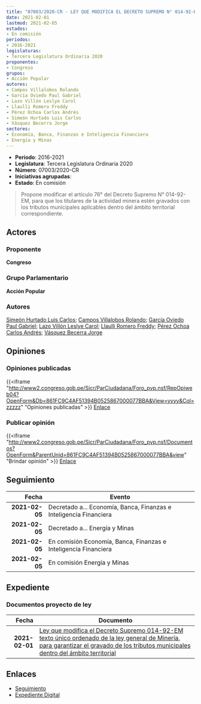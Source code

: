 ```yaml
---
title: "07003/2020-CR - LEY QUE MODIFICA EL DECRETO SUPREMO N° 014-92-EM, TEXTO ÚNICO ORDENADO DE LA LEY GENERAL DE MINERÍA, PARA GARANTIZAR EL GRAVADO DE LOS TRIBUTOS MUNICIPALES DENTRO DEL ÁMBITO TERRITORIAL"
date: 2021-02-01
lastmod: 2021-02-05
estados:
- En comisión
periodos:
- 2016-2021
legislaturas:
- Tercera Legislatura Ordinaria 2020
proponentes:
- Congreso
grupos:
- Acción Popular
autores:
- Campos Villalobos Rolando
- García Oviedo Paul Gabriel
- Lazo Villón Leslye Carol
- Llaulli Romero Freddy
- Pérez Ochoa Carlos Andrés
- Simeón Hurtado Luis Carlos
- Vásquez Becerra Jorge
sectores:
- Economía, Banca, Finanzas e Inteligencia Financiera
- Energía y Minas
---
```

- **Periodo**: 2016-2021
- **Legislatura**: Tercera Legislatura Ordinaria 2020
- **Número**: 07003/2020-CR
- **Iniciativas agrupadas**: 
- **Estado**: En comisión

> Propone modificar el artículo 76° del Decreto Supremo N° 014-92-EM, para que los titulares de la actividad minera estén gravados con los tributos municipales aplicables dentro del ámbito territorial correspondiente.


## Actores

### Proponente

**Congreso**

### Grupo Parlamentario

**Acción Popular**

### Autores

[Simeón Hurtado Luis Carlos](mailto:mailto:lsimeon@congreso.gob.pe); [Campos Villalobos Rolando](mailto:mailto:r_campos@congreso.gob.pe); [García Oviedo Paul Gabriel](mailto:mailto:pgarcia@congreso.gob.pe); [Lazo Villón Leslye Carol](mailto:mailto:llazo@congreso.gob.pe); [Llaulli Romero Freddy](mailto:mailto:fllaulli@congreso.gob.pe); [Pérez Ochoa Carlos Andrés](mailto:mailto:cperezo@congreso.gob.pe); [Vásquez Becerra Jorge](mailto:mailto:jvasquezb@congreso.gob.pe)

## Opiniones

### Opiniones publicadas

{{<iframe "http://www2.congreso.gob.pe/Sicr/ParCiudadana/Foro_pvp.nsf/RepOpiweb04?OpenForm&Db=861FC9C4AF51394B0525867000077BBA&View=yyyy&Col=zzzzz" "Opiniones publicadas" >}}
[Enlace](http://www2.congreso.gob.pe/Sicr/ParCiudadana/Foro_pvp.nsf/RepOpiweb04?OpenForm&Db=861FC9C4AF51394B0525867000077BBA&View=yyyy&Col=zzzzz)

### Publicar opinión

{{<iframe "http://www2.congreso.gob.pe/Sicr/ParCiudadana/Foro_pvp.nsf/Documentos?OpenForm&ParentUnid=861FC9C4AF51394B0525867000077BBA&view" "Brindar opinión" >}}
[Enlace](http://www2.congreso.gob.pe/Sicr/ParCiudadana/Foro_pvp.nsf/Documentos?OpenForm&ParentUnid=861FC9C4AF51394B0525867000077BBA&view)


## Seguimiento

| Fecha | Evento |
|------:|--------|
| **2021-02-05** | Decretado a... Economía, Banca, Finanzas e Inteligencia Financiera |
| **2021-02-05** | Decretado a... Energía y Minas |
| **2021-02-05** | En comisión Economía, Banca, Finanzas e Inteligencia Financiera |
| **2021-02-05** | En comisión Energía y Minas |

## Expediente

### Documentos proyecto de ley

| Fecha | Documento |
|------:|-----------|
| **2021-02-01** | [Ley que modifica el Decreto Supremo 014-92-EM texto único ordenado de la ley general de Minería, para garantizar el gravado de los tributos municipales dentro del ámbito territorial](https://leyes.congreso.gob.pe/Documentos/2016_2021/Proyectos_de_Ley_y_de_Resoluciones_Legislativas/PL07003-20210201.pdf) |

## Enlaces

- [Seguimiento](http://www2.congreso.gob.pe/Sicr/TraDocEstProc/CLProLey2016.nsf/f7fff46988ca05b1052578e100829cc7/49c50b68295006f1052586700070c49a?OpenDocument)
- [Expediente Digital](http://www2.congreso.gob.pe/Sicr/TraDocEstProc/Expvirt_2011.nsf/visbusqptramdoc1621/07003?opendocument)

